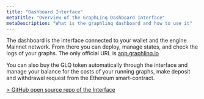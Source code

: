 ```yaml
---
title: "Dashboard Interface"
metaTitle: "Overview of the GraphLinq Dashboard Interface"
metaDescription: "What is the graphlinq dashboard and how to use it"
---
```


The dashboard is the interface connected to your wallet and the engine Mainnet network. From there you can deploy, manage states, and check the logs of your graphs. The only official URL is <a href="https://app.graphlinq.io">app.graphlinq.io</a>

You can also buy the GLQ token automatically through the interface and manage your balance for the costs of your running graphs, make
deposit and withdrawal request from the Ethereum smart-contract.

<a href="https://github.com/GraphLinq/GraphLinq.IDE">> GitHub open source repo of the Interface</a>

